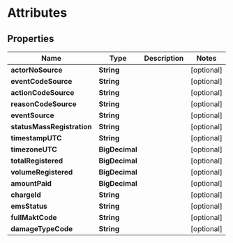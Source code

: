 

# Attributes

## Properties

Name | Type | Description | Notes
------------ | ------------- | ------------- | -------------
**actorNoSource** | **String** |  |  [optional]
**eventCodeSource** | **String** |  |  [optional]
**actionCodeSource** | **String** |  |  [optional]
**reasonCodeSource** | **String** |  |  [optional]
**eventSource** | **String** |  |  [optional]
**statusMassRegistration** | **String** |  |  [optional]
**timestampUTC** | **String** |  |  [optional]
**timezoneUTC** | **BigDecimal** |  |  [optional]
**totalRegistered** | **BigDecimal** |  |  [optional]
**volumeRegistered** | **BigDecimal** |  |  [optional]
**amountPaid** | **BigDecimal** |  |  [optional]
**chargeId** | **String** |  |  [optional]
**emsStatus** | **String** |  |  [optional]
**fullMaktCode** | **String** |  |  [optional]
**damageTypeCode** | **String** |  |  [optional]



